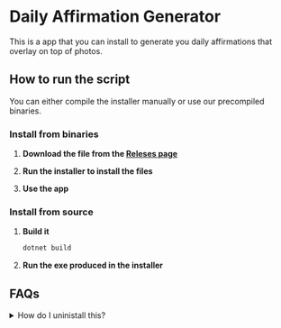 
# Daily Affirmation Generator
This is a app that you can install to generate you daily affirmations that overlay on top of photos.

## How to run the script
You can either compile the installer manually or use our precompiled binaries.
### Install from binaries
  1. **Download the file from the [Releses page](https://github.com/coolguycoder/Affirmation-Generator/releases/latest)**

  2. **Run the installer to install the files**
  3. **Use the app**

### Install from source
  1. **Build it**
     ```bash
     dotnet build
     ```
  2. **Run the exe produced in the installer**

## FAQs
<details>
<summary>How do I uninistall this?</summary>
Simple! You don't...
</details>
